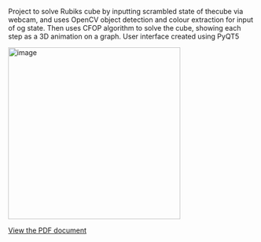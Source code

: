Project to solve Rubiks cube by inputting scrambled state of thecube via webcam, and uses OpenCV object detection and colour extraction for input of og state.
Then uses CFOP algorithm to solve the cube, showing each step as a 3D animation on a graph. User interface created using PyQT5


<img width="350" alt="image" src="https://github.com/user-attachments/assets/14c652ae-4440-48bc-8c4c-d262adad335c" />

[View the PDF document](Webcam_based_RubiksCubeSolver.pdf)

